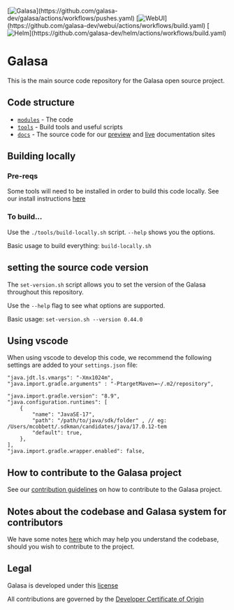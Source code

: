 [![Galasa](https://img.shields.io/github/actions/workflow/status/galasa-dev/galasa/pushes.yaml?label="Galasa")](https://github.com/galasa-dev/galasa/actions/workflows/pushes.yaml) [![WebUI](https://img.shields.io/github/actions/workflow/status/galasa-dev/webui/build.yaml?label="WebUI")](https://github.com/galasa-dev/webui/actions/workflows/build.yaml) [![Helm](https://img.shields.io/github/actions/workflow/status/galasa-dev/helm/build.yaml?label="Helm")](https://github.com/galasa-dev/helm/actions/workflows/build.yaml)

# Galasa 
This is the main source code repository for the Galasa open source project.

## Code structure
- [`modules`](./modules/) - The code
- [`tools`](./tools/) - Build tools and useful scripts
- [`docs`](./docs/) - The source code for our [preview](https://vnext.galasa.dev) and [live](https://galasa.dev) documentation sites



## Building locally

### Pre-reqs
Some tools will need to be installed in order to build this code locally.
See our install instructions [here](./developer-docs/install-pre-req-tools.md)


### To build...
Use the `./tools/build-locally.sh` script. `--help` shows you the options.

Basic usage to build everything: `build-locally.sh`

## setting the source code version

The `set-version.sh` script allows you to set the version of the Galasa throughout this repository.

Use the `--help` flag to see what options are supported.

Basic usage: `set-version.sh --version 0.44.0`

## Using vscode
When using vscode to develop this code, we recommend the following settings are added to your `settings.json` file:

```
"java.jdt.ls.vmargs": "-Xmx1024m",
"java.import.gradle.arguments" : "-PtargetMaven=~/.m2/repository",

"java.import.gradle.version": "8.9",
"java.configuration.runtimes": [
    {
        "name": "JavaSE-17",
        "path": "/path/to/java/sdk/folder" , // eg: /Users/mcobbett/.sdkman/candidates/java/17.0.12-tem
        "default": true,
    },
],
"java.import.gradle.wrapper.enabled": false,
```

## How to contribute to the Galasa project
See our [contribution guidelines](./CONTRIBUTING.md) on how to contribute to the Galasa project.

## Notes about the codebase and Galasa system for contributors
We have some notes [here](./developer-docs/README.md) which may help you understand the codebase,
should you wish to contribute to the project.

## Legal
Galasa is developed under this [license](./LICENSE)

All contributions are governed by the [Developer Certificate of Origin](./CONTRIBUTIONS.md)
